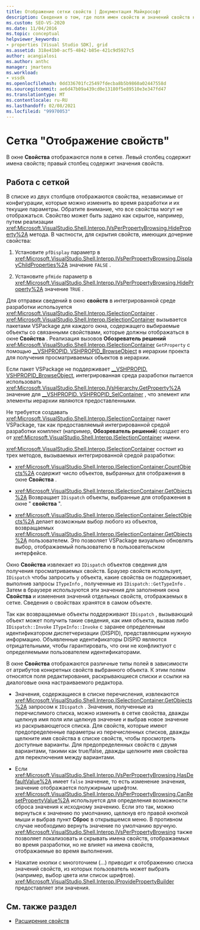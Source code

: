 ```yaml
---
title: Отображение сетки свойств | Документация Майкрософт
description: Сведения о том, где поля имен свойств и значений свойств находятся в сетке в окно свойств и как работать с сеткой в расширении свойств.
ms.custom: SEO-VS-2020
ms.date: 11/04/2016
ms.topic: conceptual
helpviewer_keywords:
- properties [Visual Studio SDK], grid
ms.assetid: 318e41b0-acf5-4842-b85e-421c9d5927c5
author: acangialosi
ms.author: anthc
manager: jmartens
ms.workload:
- vssdk
ms.openlocfilehash: 0dd336701fc25497fdecba8b5b9860a02447558d
ms.sourcegitcommit: ae6d47b09a439cd0e13180f5e89510e3e347fd47
ms.translationtype: MT
ms.contentlocale: ru-RU
ms.lasthandoff: 02/08/2021
ms.locfileid: "99970053"
---
```

# <a name="properties-display-grid"></a>Сетка "Отображение свойств"

В окне **Свойства** отображаются поля в сетке. Левый столбец содержит имена свойств; правый столбец содержит значения свойств.

## <a name="work-with-the-grid"></a>Работа с сеткой

В списке из двух столбцов отображаются свойства, независимые от конфигурации, которые можно изменить во время разработки и их текущие параметры. Обратите внимание, что все свойства могут не отображаться. Свойство может быть задано как скрытое, например, путем реализации <xref:Microsoft.VisualStudio.Shell.Interop.IVsPerPropertyBrowsing.HideProperty%2A> метода. В частности, для скрытия свойств, имеющих дочерние свойства:

1. Установите `pfDisplay` параметр в <xref:Microsoft.VisualStudio.Shell.Interop.IVsPerPropertyBrowsing.DisplayChildProperties%2A> значение `FALSE` .

2. Установите `pfHide` параметр в <xref:Microsoft.VisualStudio.Shell.Interop.IVsPerPropertyBrowsing.HideProperty%2A> значение `TRUE` .

Для отправки сведений в окно **свойств** в интегрированной среде разработки используется <xref:Microsoft.VisualStudio.Shell.Interop.ISelectionContainer> . <xref:Microsoft.VisualStudio.Shell.Interop.ISelectionContainer> вызывается пакетами VSPackage для каждого окна, содержащего выбираемые объекты со связанными свойствами, которые должны отображаться в окне **Свойства** . Реализация вызовов **Обозреватель решений** <xref:Microsoft.VisualStudio.Shell.Interop.ISelectionContainer> `GetProperty` с помощью [__VSHPROPID. VSHPROPID_BrowseObject](<xref:Microsoft.VisualStudio.Shell.Interop.__VSHPROPID.VSHPROPID_BrowseObject>) в иерархии проекта для получения просматриваемых объектов в иерархии.

Если пакет VSPackage не поддерживает [__VSHPROPID. VSHPROPID_BrowseObject](<xref:Microsoft.VisualStudio.Shell.Interop.__VSHPROPID.VSHPROPID_BrowseObject>), интегрированная среда разработки пытается использовать <xref:Microsoft.VisualStudio.Shell.Interop.IVsHierarchy.GetProperty%2A> значение для [__VSHPROPID. VSHPROPID_SelContainer](<xref:Microsoft.VisualStudio.Shell.Interop.__VSHPROPID.VSHPROPID_SelContainer>) , что элемент или элементы иерархии являются предоставленными.

Не требуется создавать <xref:Microsoft.VisualStudio.Shell.Interop.ISelectionContainer> пакет VSPackage, так как предоставляемый интегрированной средой разработки комплект (например, **Обозреватель решений**) создает его от <xref:Microsoft.VisualStudio.Shell.Interop.ISelectionContainer> имени.

<xref:Microsoft.VisualStudio.Shell.Interop.ISelectionContainer> состоит из трех методов, вызываемых интегрированной средой разработки:

- <xref:Microsoft.VisualStudio.Shell.Interop.ISelectionContainer.CountObjects%2A> содержит число объектов, выбранных для отображения в окне **Свойства** .

- <xref:Microsoft.VisualStudio.Shell.Interop.ISelectionContainer.GetObjects%2A> Возвращает `IDispatch` объекты, выбранные для отображения в окне " **свойства** ".

- <xref:Microsoft.VisualStudio.Shell.Interop.ISelectionContainer.SelectObjects%2A> делает возможным выбор любого из объектов, возвращаемых <xref:Microsoft.VisualStudio.Shell.Interop.ISelectionContainer.GetObjects%2A> пользователем. Это позволяет VSPackage визуально обновлять выбор, отображаемый пользователю в пользовательском интерфейсе.

Окно **Свойства** извлекает из `IDispatch` объектов сведения для получения просматриваемых свойств. Браузер свойств использует, `IDispatch` чтобы запросить у объекта, какие свойства он поддерживает, выполнив запросы `ITypeInfo` , полученные из `IDispatch::GetTypeInfo` . Затем в браузере используются эти значения для заполнения окна **Свойства** и изменения значений отдельных свойств, отображаемых в сетке. Сведения о свойствах хранятся в самом объекте.

Так как возвращаемые объекты поддерживают `IDispatch` , вызывающий объект может получить такие сведения, как имя объекта, вызвав либо `IDispatch::Invoke` `ITypeInfo::Invoke` с заранее определенным идентификатором диспетчеризации (DISPID), представляющим нужную информацию. Объявленные идентификаторы DISPID являются отрицательными, чтобы гарантировать, что они не конфликтуют с определяемыми пользователем идентификаторами.

В окне **Свойства** отображаются различные типы полей в зависимости от атрибутов конкретных свойств выбранного объекта. К этим полям относятся поля редактирования, раскрывающиеся списки и ссылки на диалоговые окна настраиваемого редактора.

- Значения, содержащиеся в списке перечисления, извлекаются <xref:Microsoft.VisualStudio.Shell.Interop.ISelectionContainer.GetObjects%2A> запросом к `IDispatch` . Значения, полученные из перечислимого списка, можно изменить в сетке свойства, дважды щелкнув имя поля или щелкнув значение и выбрав новое значение из раскрывающегося списка. Для свойств, которые имеют предопределенные параметры из перечисленных списков, дважды щелкните имя свойства в списке свойств, чтобы просмотреть доступные варианты. Для предопределенных свойств с двумя вариантами, такими как true/false, дважды щелкните имя свойства для переключения между вариантами.

- Если <xref:Microsoft.VisualStudio.Shell.Interop.IVsPerPropertyBrowsing.HasDefaultValue%2A> имеет `false` значение, то есть изменение значения, значение отображается полужирным шрифтом. <xref:Microsoft.VisualStudio.Shell.Interop.IVsPerPropertyBrowsing.CanResetPropertyValue%2A> используется для определения возможности сброса значения к исходному значению. Если это так, можно вернуться к значению по умолчанию, щелкнув его правой кнопкой мыши и выбрав пункт **Сброс** в открывшемся меню. В противном случае необходимо вернуть значение по умолчанию вручную. <xref:Microsoft.VisualStudio.Shell.Interop.IVsPerPropertyBrowsing> также позволяет локализовать и скрывать имена свойств, отображаемых во время разработки, но не влияет на имена свойств, отображаемые во время выполнения.

- Нажатие кнопки с многоточием (...) приводит к отображению списка значений свойств, из которых пользователь может выбрать (например, выбор цвета или список шрифтов). <xref:Microsoft.VisualStudio.Shell.Interop.IProvidePropertyBuilder> предоставляет эти значения.

## <a name="see-also"></a>См. также раздел

- [Расширение свойств](../../extensibility/internals/extending-properties.md)
